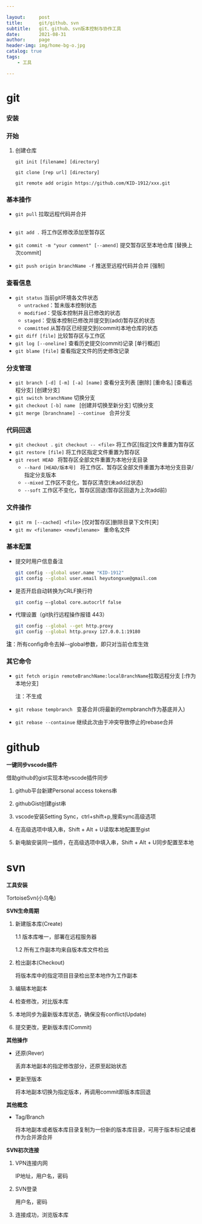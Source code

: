 ```yaml
---

layout:     post
title:      git/github、svn
subtitle:   git、github、svn版本控制与协作工具
date:       2021-08-31
author:     page
header-img: img/home-bg-o.jpg
catalog: true
tags:
    - 工具

---
```


# git

### **安装**

### **开始**

1. 创建仓库
   
   ```shell
   git init [filename] [directory]
   ```
   
   ```shell
   git clone [rep url] [directory]
   ```
   
   ```shell
   git remote add origin https://github.com/KID-1912/xxx.git
   ```

### **基本操作**

- ```git pull``` 拉取远程代码并合并
  
  ```
- ```git add .``` 将工作区修改添加至暂存区
- ```git commit -m "your comment" [--amend]``` 提交暂存区至本地仓库 [替换上次commit]
- ```git push origin branchName -f``` 推送至远程代码并合并 [强制]

### **查看信息**

- ```git status``` 当前git环境各文件状态
  - `untracked`：暂未版本控制状态
  - `modified`：受版本控制并且已修改的状态
  - `staged`：受版本控制已修改并提交到(add)暂存区的状态
  - `committed` 从暂存区已经提交到(commit)本地仓库的状态
- ```git diff [file]``` 比较暂存区与工作区
- ```git log [--oneline]``` 查看历史提交(commit)记录 [单行概述]
- ```git blame [file]``` 查看指定文件的历史修改记录

### **分支管理**

- ```git branch [-d] [-m] [-a] [name]``` 查看分支列表 [删除] [重命名] [查看远程分支] [创建分支] 
- `git switch branchName` 切换分支
- ```git checkout [-b] name ``` [创建并切换至新分支] 切换分支 
- ```git merge [branchname] --continue ``` 合并分支

### 代码回退

- ```git checkout .``` ```git checkout -- <file>``` 将工作区[指定]文件重置为暂存区
- `git restore [file]` 将工作区指定文件重置为暂存区
- ```git reset HEAD ``` 将暂存区全部文件重置为本地分支目录
  - ```--hard [HEAD/版本号] ``` 将工作区、暂存区全部文件重置为本地分支目录/指定分支版本
  - ```--mixed``` 工作区不变化，暂存区清空(未add过状态)
  - ```--soft``` 工作区不变化，暂存区回退(暂存区回退为上次add前)

### 文件操作

- ```git rm [--cached] <file>``` [仅对暂存区]删除目录下文件[夹]
- ```git mv <filename> <newfilename> ``` 重命名文件

### **基本配置**

- 提交时用户信息备注
  
  ```sh
  git config --global user.name "KID-1912"
  git config --global user.email heyutongxue@gmail.com
  ```

- 是否开启自动转换为CRLF换行符
  
  ```sh
  git config –-global core.autocrlf false
  ```

- 代理设置（git执行远程操作报错 443）
  
  ```sh
  git config --global --get http.proxy
  git config --global http.proxy 127.0.0.1:19180
  ```

**注**：所有config命令去掉--global参数，即只对当前仓库生效

### 其它命令

- ```git fetch origin remoteBranchName:localBranchName```拉取远程分支 [:作为本地分支]
  
  注：不生成

- ```git rebase tempbranch ``` 变基合并(将最新的tempbranch作为基底并入)

- ```git rebase --containue``` 继续此次由于冲突导致停止的rebase合并

# github

**一键同步vscode插件**

借助github的gist实现本地vscode插件同步

1. github平台新建Personal access tokens串

2. githubGist创建gist串

3. vscode安装Setting Sync，ctrl+shift+p,搜索sync高级选项

4. 在高级选项中填入串，Shift + Alt + U读取本地配置至gist

5. 新电脑安装同一插件，在高级选项中填入串，Shift + Alt + U同步配置至本地

# svn

**工具安装**

TortoiseSvn(小乌龟)

**SVN生命周期**

1. 新建版本库(Create)
   
   1.1 版本库唯一，部署在远程服务器
   
   1.2 所有工作副本均来自版本库文件检出

2. 检出副本(Checkout)
   
   将版本库中的指定项目目录检出至本地作为工作副本

3. 编辑本地副本

4. 检查修改，对比版本库

5. 本地同步为最新版本库状态，确保没有conflict(Update)

6. 提交更改，更新版本库(Commit)

**其他操作**

- 还原(Rever)
  
  丢弃本地副本的指定修改部分，还原至起始状态

- 更新至版本
  
  将本地副本切换为指定版本，再调用commit即版本库回退

**其他概念**

- Tag/Branch
  
  将本地副本或者版本库目录复制为一份新的版本库目录，可用于版本标记或者作为合并源合并

**SVN初次连接**

1. VPN连接内网
   
   IP地址，用户名，密码

2. SVN登录
   
   用户名，密码

3. 连接成功，浏览版本库
